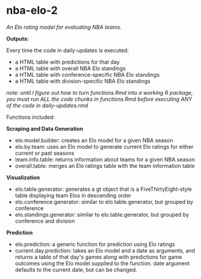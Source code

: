 # nba-elo-2
*An Elo rating model for evaluating NBA teams.*

**Outputs:**

Every time the code in daily-updates is executed: 
- a HTML table with predictions for that day
- a HTML table with overall NBA Elo standings
- a HTML table with conference-specific NBA Elo standings
- a HTML table with division-specific NBA Elo standings

*note: until I figure out how to turn functions.Rmd into a working R package, you must run ALL the code chunks in functions.Rmd before executing ANY of the code in daily-updates.rmd*

Functions included: 

**Scraping and Data Generation**
- elo.model.builder: creates an Elo model for a given NBA season
- elo.by.team: uses an Elo model to generate current Elo ratings for either current or past seasons
- team.info.table: returns information about teams for a given NBA season
- overall.table: merges an Elo ratings table with the team information table

**Visualization**
- elo.table.generator: generates a gt object that is a FiveThirtyEight-style table displaying team Elos in descending order
- elo.conference.generator: similar to elo.table.generator, but grouped by conference
- elo.standings.generator: similar to elo.table.generator, but grouped by conference and division

**Prediction**
- elo.prediction: a generic function for prediction using Elo ratings
- current.day.prediction: takes an Elo model and a date as arguments, and returns a table of that day's games along with predictions for game outcomes using the Elo model supplied to the function. date argument defaults to the current date, but can be changed. 
